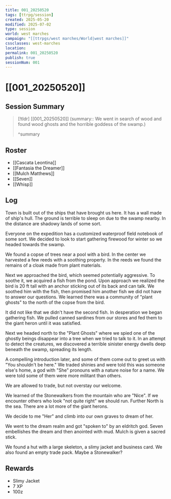 ```yaml
---
title: 001_20250520
tags: [ttrpg/session]
created: 2025-05-20
modified: 2025-07-02
type: session
world: west marches
campaign: "[[ttrpgs/west marches/World|west marches]]"
cssclasses: west-marches
location: 
permalink: 001_20250520
publish: true
sessionNum: 001
---
```


# [[001_20250520]]

## Session Summary

> [!tldr] [[001_20250520]]
> (summary:: We went in search of wood and found wood ghosts and the horrible goddess of the swamp.)
>
> ^summary

## Roster

- [[Cascata Leontina]]
- [[Fantasia the Dreamer]]
- [[Mulch Matthews]]
- [[Seven]]
- [[Whisp]]

## Log

Town is built out of the ships that have brought us here. It has a wall made of ship's hull. The ground is terrible to sleep on due to the swamp nearby. In the distance are shadowy lands of some sort.

Everyone on the expedition has a customized waterproof field notebook of some sort. We decided to look to start gathering firewood for winter so we headed towards the swamp.

We found a copse of trees near a pool with a bird. In the center we harvested a few reeds with a soothing property. In the reeds we found the remains of a cloak made from plant materials.

Next we approached the bird, which seemed potentially aggressive. To soothe it, we acquired a fish from the pond. Upon approach we realized the bird is 20 ft tall with an anchor sticking out of its back and can talk. We soothed him with the fish, then promised him another fish we did not have to answer our questions. We learned there was a community of "plant ghosts" to the north of the copse from the bird.

It did not like that we didn't have the second fish. In desperation we began gathering fish. We pulled canned sardines from our stores and fed them to the giant heron until it was satisfied.

Next we headed north to the "Plant Ghosts" where we spied one of the ghostly beings disappear into a tree when we tried to talk to it. In an attempt to detect the creatures, we discovered a terrible sinister energy dwells deep beneath the swamp, spreading its length.

A compelling introduction later, and some of them come out to greet us with "You shouldn't be here." We traded shinies and were told this was someone else's home, a god with "She" pronouns with a nature noise for a name. We were told some of them were more militant than others.

We are allowed to trade, but not overstay our welcome.

We learned of the Stonewalkers from the mountain who are "Nice". If we encounter others who look "not quite right" we should run. Further North is the sea. There are a lot more of the giant herons.

We decide to me "Her" and climb into our own graves to dream of her.

We went to the dream realm and got "spoken to" by an eldritch god. Seven embellishes the dream and then anointed with mud. Mulch is given a sacred stick.

We found a hut with a large skeleton, a slimy jacket and business card. We also found an empty trade pack. Maybe a Stonewalker?

## Rewards

- Slimy Jacket
- 7 XP
- 100z
